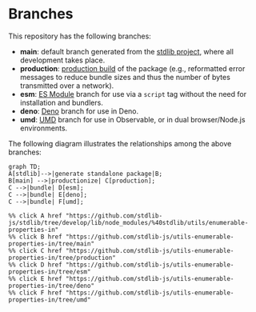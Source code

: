 <!--

@license Apache-2.0

Copyright (c) 2022 The Stdlib Authors.

Licensed under the Apache License, Version 2.0 (the "License");
you may not use this file except in compliance with the License.
You may obtain a copy of the License at

    http://www.apache.org/licenses/LICENSE-2.0

Unless required by applicable law or agreed to in writing, software
distributed under the License is distributed on an "AS IS" BASIS,
WITHOUT WARRANTIES OR CONDITIONS OF ANY KIND, either express or implied.
See the License for the specific language governing permissions and
limitations under the License.

-->

# Branches

This repository has the following branches:

-   **main**: default branch generated from the [stdlib project][stdlib-url], where all development takes place.
-   **production**: [production build][production-url] of the package (e.g., reformatted error messages to reduce bundle sizes and thus the number of bytes transmitted over a network).
-   **esm**: [ES Module][esm-url] branch for use via a `script` tag without the need for installation and bundlers.
-   **deno**: [Deno][deno-url] branch for use in Deno.
-   **umd**: [UMD][umd-url] branch for use in Observable, or in dual browser/Node.js environments.

The following diagram illustrates the relationships among the above branches:

```mermaid
graph TD;
A[stdlib]-->|generate standalone package|B;
B[main] -->|productionize| C[production];
C -->|bundle| D[esm];
C -->|bundle| E[deno];
C -->|bundle| F[umd];

%% click A href "https://github.com/stdlib-js/stdlib/tree/develop/lib/node_modules/%40stdlib/utils/enumerable-properties-in"
%% click B href "https://github.com/stdlib-js/utils-enumerable-properties-in/tree/main"
%% click C href "https://github.com/stdlib-js/utils-enumerable-properties-in/tree/production"
%% click D href "https://github.com/stdlib-js/utils-enumerable-properties-in/tree/esm"
%% click E href "https://github.com/stdlib-js/utils-enumerable-properties-in/tree/deno"
%% click F href "https://github.com/stdlib-js/utils-enumerable-properties-in/tree/umd"
```

[stdlib-url]: https://github.com/stdlib-js/stdlib/tree/develop/lib/node_modules/%40stdlib/utils/enumerable-properties-in
[production-url]: https://github.com/stdlib-js/utils-enumerable-properties-in/tree/production
[deno-url]: https://github.com/stdlib-js/utils-enumerable-properties-in/tree/deno
[umd-url]: https://github.com/stdlib-js/utils-enumerable-properties-in/tree/umd
[esm-url]: https://github.com/stdlib-js/utils-enumerable-properties-in/tree/esm